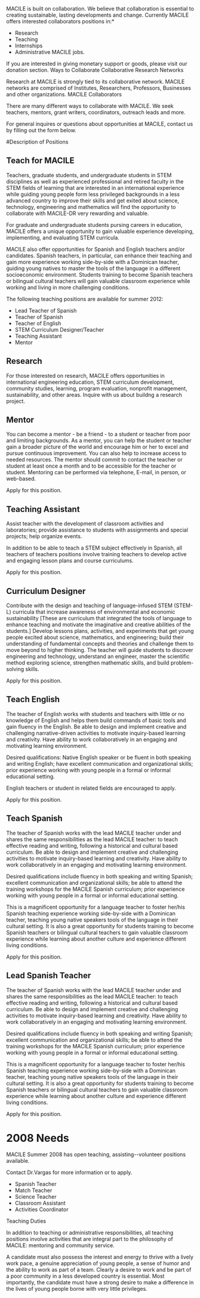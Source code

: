 MACILE is built on collaboration. We believe that collaboration is essential to creating sustainable, lasting developments and change. Currently MACILE offers interested collaborators positions in:* 

* Research
* Teaching
* Internships
* Administrative MACILE jobs.

If you are interested in giving monetary support or goods, please visit our donation section. 
Ways to Collaborate
Collaborative Research Networks

Research at MACILE is strongly tied to its collaborative network. MACILE networks are comprised of Institutes, Researchers, Professors, Businesses and other organizations.
MACILE Collaborators

There are many different ways to collaborate with MACILE. We seek teachers, mentors, grant writers, coordinators, outreach leads and more.

For general inquires or questions about opportunities at MACILE, contact us by filling out the form below.


#Description of Positions

## Teach for MACILE

Teachers, graduate students, and undergraduate students in STEM disciplines as well as experienced professional and retired faculty in the STEM fields of learning that are interested in an international experience while guiding young people form less privileged backgrounds in a less advanced country to improve their skills and get exited about science, technology, engineering and mathematics will find the opportunity to collaborate with MACILE-DR very rewarding and valuable.

For graduate and undergraduate students pursing careers in education, MACILE offers a unique opportunity to gain valuable experience developing, implementing, and evaluating STEM curricula.

MACILE also offer opportunities for Spanish and English teachers and/or candidates. Spanish teachers, in particular, can enhance their teaching and gain more experience working side-by-side with a Dominican teacher, guiding young natives to master the tools of the language in a different socioeconomic environment. Students training to become Spanish teachers or bilingual cultural teachers will gain valuable classroom experience while working and living in more challenging conditions.

The following teaching positions are available for summer 2012:

* Lead Teacher of Spanish
* Teacher of Spanish
* Teacher of English
* STEM Curriculum Designer/Teacher
* Teaching Assistant
* Mentor

## Research

For those interested on research, MACILE offers opportunities in international engineering education, STEM curriculum development, community studies, learning, program evaluation, nonprofit management, sustainability, and other areas. 
Inquire with us about buildng a research project.

## Mentor

You can become a mentor - be a friend - to a student or teacher from poor and limiting backgrounds. As a mentor, you can help the student or teacher gain a broader picture of the world and encourage him or her to excel and pursue continuous improvement. You can also help to increase access to needed resources. The mentor should commit to contact the teacher or student at least once a month and to be accessible for the teacher or student. Mentoring can be performed via telephone, E-mail, in person, or web-based.

Apply for this position.

## Teaching Assistant

Assist teacher with the development of classroom activities and laboratories; provide assistance to students with assignments and special projects; help organize events.

In addition to be able to teach a STEM subject effectively in Spanish, all teachers of teachers positions involve training teachers to develop active and engaging lesson plans and course curriculums.

Apply for this position.

## Curriculum Designer

Contribute with the design and teaching of language-infused STEM (STEM-L) curricula that increase awareness of environmental and economic sustainability [These are curriculum that integrated the tools of language to enhance teaching and motivate the imaginative and creative abilities of the students.] Develop lessons plans, activities, and experiments that get young people excited about science, mathematics, and engineering; build their understanding of fundamental concepts and theories and challenge them to move beyond to higher thinking. The teacher will guide students to discover engineering and technology, understand an engineer, master the scientific method exploring science, strengthen mathematic skills, and build problem-solving skills.

Apply for this position.

## Teach English

The teacher of English works with students and teachers with little or no knowledge of English and helps them build commands of basic tools and gain fluency in the English. Be able to design and implement creative and challenging narrative-driven activities to motivate inquiry-based learning and creativity. Have ability to work collaboratively in an engaging and motivating learning environment.

Desired qualifications: Native English speaker or be fluent in both speaking and writing English; have excellent communication and organizational skills; prior experience working with young people in a formal or informal educational setting.

English teachers or student in related fields are encouraged to apply.

Apply for this position.

## Teach Spanish

The teacher of Spanish works with the lead MACILE teacher under and shares the same responsibilities as the lead MACILE teacher: to teach effective reading and writing, following a historical and cultural based curriculum. Be able to design and implement creative and challenging activities to motivate inquiry-based learning and creativity. Have ability to work collaboratively in an engaging and motivating learning environment.

Desired qualifications include fluency in both speaking and writing Spanish; excellent communication and organizational skills; be able to attend the training workshops for the MACILE Spanish curriculum; prior experience working with young people in a formal or informal educational setting.

This is a magnificent opportunity for a language teacher to foster her/his Spanish teaching experience working side-by-side with a Dominican teacher, teaching young native speakers tools of the language in their cultural setting. It is also a great opportunity for students training to become Spanish teachers or bilingual cultural teachers to gain valuable classroom experience while learning about another culture and experience different living conditions.

Apply for this position.

## Lead Spanish Teacher

The teacher of Spanish works with the lead MACILE teacher under and shares the same responsibilities as the lead MACILE teacher: to teach effective reading and writing, following a historical and cultural based curriculum. Be able to design and implement creative and challenging activities to motivate inquiry-based learning and creativity. Have ability to work collaboratively in an engaging and motivating learning environment.

Desired qualifications include fluency in both speaking and writing Spanish; excellent communication and organizational skills; be able to attend the training workshops for the MACILE Spanish curriculum; prior experience working with young people in a formal or informal educational setting.

This is a magnificent opportunity for a language teacher to foster her/his Spanish teaching experience working side-by-side with a Dominican teacher, teaching young native speakers tools of the language in their cultural setting. It is also a great opportunity for students training to become Spanish teachers or bilingual cultural teachers to gain valuable classroom experience while learning about another culture and experience different living conditions.

Apply for this position.

# 2008 Needs

MACILE Summer 2008 has open teaching, assisting--volunteer positions available.

Contact Dr.Vargas for more information or to apply.

* Spanish Teacher
* Match Teacher
* Science Teacher
* Classroom Assistant
* Activities Coordinator

Teaching Duties

In addition to teaching or administrative responsibilities, all teaching positions involve activities that are integral part to the philosophy of MACILE: mentoring and community service.

A candidate must also possess the interest and energy to thrive with a lively work pace, a genuine appreciation of young people, a sense of humor and the ability to work as part of a team. Clearly a desire to work and be part of a poor community in a less developed country is essential. Most importantly, the candidate must have a strong desire to make a difference in the lives of young people borne with very little privileges.